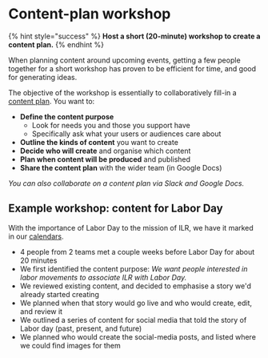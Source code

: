 # Content-plan workshop

{% hint style="success" %}
**Host a short (20-minute) workshop to create a content plan.**
{% endhint %}

When planning content around upcoming events, getting a few people together for a short workshop has proven to be efficient for time, and good for generating ideas.

The objective of the workshop is essentially to collaboratively fill-in a [content plan](content_plan_template.md). You want to:

* **Define the content purpose**
    - Look for needs you and those you support have
    - Specifically ask what your users or audiences care about
* **Outline the kinds of content** you want to create
* **Decide who will create** and organise which content
* **Plan when content will be produced** and published
* **Share the content plan** with the wider team (in Google Docs)

*You can also collaborate on a content plan via Slack and Google Docs.*

## Example workshop: content for Labor Day

With the importance of Labor Day to the mission of ILR, we have it marked in our [calendars](editorial_calendar.md). 

* 4 people from 2 teams met a couple weeks before Labor Day for about 20 minutes
* We first identified the content purpose: *We want people interested in labor movements to associate ILR with Labor Day.*
* We reviewed existing content, and decided to emphasise a story we'd already started creating
* We planned when that story would go live and who would create, edit, and review it
* We outlined a series of content for social media that told the story of Labor day (past, present, and future)
* We planned who would create the social-media posts, and listed where we could find images for them
